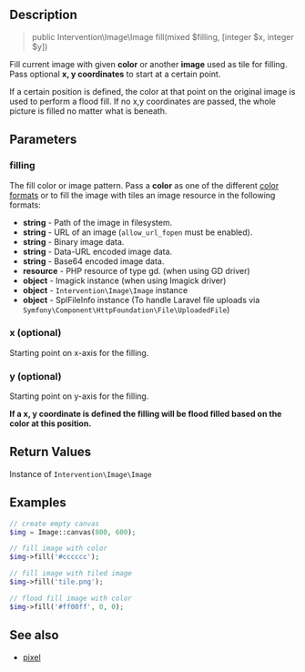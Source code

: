 ## Description

> public Intervention\Image\Image fill(mixed $filling, [integer $x, integer $y])

Fill current image with given **color** or another **image** used as tile for filling. Pass optional **x, y coordinates** to start at a certain point.

If a certain position is defined, the color at that point on the original image is used to perform a flood fill. If no x,y coordinates are passed, the whole picture is filled no matter what is beneath.

## Parameters

### filling
The fill color or image pattern. Pass a **color** as one of the different [color formats](/getting_started/formats) or to fill the image with tiles an image resource in the following formats:

- **string** - Path of the image in filesystem.
- **string** - URL of an image (```allow_url_fopen``` must be enabled).
- **string** - Binary image data.
- **string** - Data-URL encoded image data.
- **string** - Base64 encoded image data.
- **resource** - PHP resource of type gd. (when using GD driver)
- **object** - Imagick instance (when using Imagick driver)
- **object** - `Intervention\Image\Image` instance
- **object** - SplFileInfo instance (To handle Laravel file uploads via `Symfony\Component\HttpFoundation\File\UploadedFile`)

### x (optional)
Starting point on x-axis for the filling.

### y (optional)
Starting point on y-axis for the filling.

**If a x, y coordinate is defined the filling will be flood filled based on the color at this position.**


## Return Values
Instance of `Intervention\Image\Image`

## Examples

```php
// create empty canvas
$img = Image::canvas(800, 600);

// fill image with color
$img->fill('#cccccc');

// fill image with tiled image
$img->fill('tile.png');

// flood fill image with color
$img->fill('#ff00ff', 0, 0);
```

## See also

- [pixel](/api/pixel)
